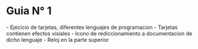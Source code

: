 <h1> Guia N° 1 </h1>
- Ejecicio de tarjetas, diferentes lenguajes de programacion
- Tarjetas contienen efectos visiales 
- Icono de rediccionamiento a documentacion de dicho lenguaje
- Reloj en la parte superior
